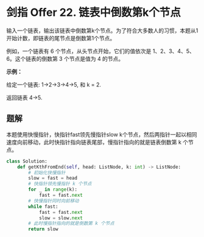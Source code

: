 # 剑指 Offer 22. 链表中倒数第k个节点

输入一个链表，输出该链表中倒数第k个节点。为了符合大多数人的习惯，本题从1开始计数，即链表的尾节点是倒数第1个节点。

例如，一个链表有 6 个节点，从头节点开始，它们的值依次是 1、2、3、4、5、6。这个链表的倒数第 3 个节点是值为 4 的节点。

 

**示例：**

给定一个链表: 1->2->3->4->5, 和 k = 2.

返回链表 4->5.

## 题解

本题使用快慢指针，快指针fast领先慢指针slow k个节点，然后两指针一起以相同速度向前移动，此时快指针指向链表尾部，慢指针指向的就是链表倒数第 k 个节点。

```python
class Solution:
    def getKthFromEnd(self, head: ListNode, k: int) -> ListNode:
        # 初始化快慢指针
        slow = fast = head
        # 快指针领先慢指针 k 个节点
        for _ in range(k):
            fast = fast.next
        # 快慢指针同时向前移动
        while fast:
            fast = fast.next
            slow = slow.next
        # 此时慢指针指向的就是倒数第 k 个节点
        return slow
```

